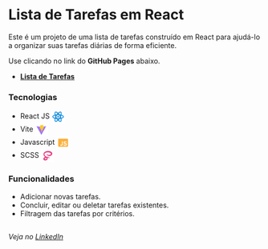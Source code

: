 # Lista de Tarefas em React
Este é um projeto de uma lista de tarefas construído em React para ajudá-lo a organizar suas tarefas diárias de forma eficiente.

Use clicando no link do **GitHub Pages** abaixo.
- **[Lista de Tarefas](https://rianreiss.github.io/react-to-do-list/)**

### Tecnologias
- React JS <img align="center" alt="react" height="26px" width="26px" src="https://raw.githubusercontent.com/BeardedBear/bearded-icons/master/icons/reactts.svg" />
- Vite <img align="center" alt="react" height="26px" width="26px" src="https://raw.githubusercontent.com/BeardedBear/bearded-icons/master/icons/vite.svg" />
- Javascript <img align="center" alt="react" width="26px" src="https://raw.githubusercontent.com/BeardedBear/bearded-icons/master/icons/js.svg" />
- SCSS <img align="center" alt="react" height="26px" width="26px" src="https://raw.githubusercontent.com/BeardedBear/bearded-icons/master/icons/scss.svg" />

### Funcionalidades
- Adicionar novas tarefas.
- Concluir, editar ou deletar tarefas existentes.
- Filtragem das tarefas por critérios.

##

_Veja no [LinkedIn](https://www.linkedin.com/posts/riancarvalhoreis_reactjs-react-vite-activity-7161312721592889345-LI1G?utm_source=share&utm_medium=member_ios)_
